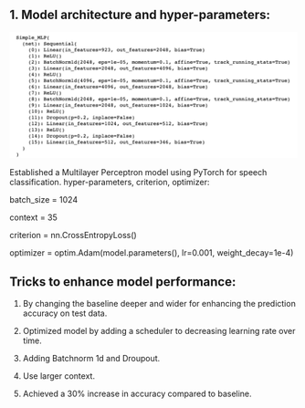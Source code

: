 ## 1. Model architecture and hyper-parameters:
![](pics/architecture.png)

Established a Multilayer Perceptron model using PyTorch for speech classification. 
hyper-parameters, criterion, optimizer:

batch_size = 1024

context = 35

criterion = nn.CrossEntropyLoss()

optimizer = optim.Adam(model.parameters(), lr=0.001, weight_decay=1e-4)

## Tricks to enhance model performance:
1. By changing the baseline deeper and wider for enhancing the prediction accuracy on test data.

2. Optimized model by adding a scheduler to decreasing learning rate over time.

3. Adding Batchnorm 1d and Droupout.

4. Use larger context.

5. Achieved a 30% increase in accuracy compared to baseline.



